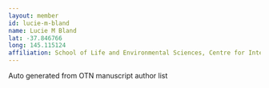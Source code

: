 ```yaml
---
layout: member
id: lucie-m-bland
name: Lucie M Bland
lat: -37.846766
long: 145.115124
affiliation: School of Life and Environmental Sciences, Centre for Integrative Ecology, Deakin University, Victoria, Australia
---
```


Auto generated from OTN manuscript author list

